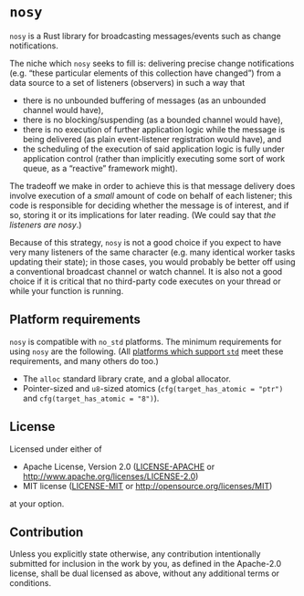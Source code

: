 `nosy`
======

`nosy` is a Rust library for broadcasting messages/events such as change notifications.

The niche which `nosy` seeks to fill is: delivering precise change notifications
(e.g. “these particular elements of this collection have changed”) from a data source
to a set of listeners (observers) in such a way that

* there is no unbounded buffering of messages (as an unbounded channel would have),
* there is no blocking/suspending (as a bounded channel would have),
* there is no execution of further application logic while the message is being delivered
  (as plain event-listener registration would have), and
* the scheduling of the execution of said application logic is fully under application control
  (rather than implicitly executing some sort of work queue, as a “reactive” framework might).

The tradeoff we make in order to achieve this is that message delivery does involve execution
of a *small* amount of code on behalf of each listener;
this code is responsible for deciding whether the message is of interest, and if so, storing it
or its implications for later reading.
(We could say that *the listeners are nosy*.)

Because of this strategy, `nosy` is not a good choice if you expect to have very many listeners
of the same character (e.g. many identical worker tasks updating their state); in those cases,
you would probably be better off using a conventional broadcast channel or watch channel.
It is also not a good choice if it is critical that no third-party code executes on your thread
or while your function is running.

Platform requirements
---------------------

`nosy` is compatible with `no_std` platforms.
The minimum requirements for using `nosy` are the following.
(All [platforms which support `std`] meet these requirements, and many others do too.)

* The `alloc` standard library crate, and a global allocator.
* Pointer-sized and `u8`-sized atomics (`cfg(target_has_atomic = "ptr")` and `cfg(target_has_atomic = "8")`).

[platforms which support `std`]: https://doc.rust-lang.org/rustc/platform-support.html

License
-------

Licensed under either of

 * Apache License, Version 2.0
   ([LICENSE-APACHE](LICENSE-APACHE) or http://www.apache.org/licenses/LICENSE-2.0)
 * MIT license
   ([LICENSE-MIT](LICENSE-MIT) or http://opensource.org/licenses/MIT)

at your option.

Contribution
------------

Unless you explicitly state otherwise, any contribution intentionally submitted
for inclusion in the work by you, as defined in the Apache-2.0 license, shall be
dual licensed as above, without any additional terms or conditions.